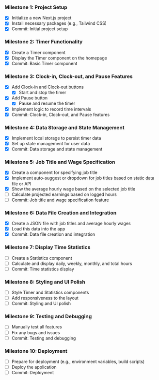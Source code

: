 ### Milestone 1: Project Setup
- [x] Initialize a new Next.js project
- [x] Install necessary packages (e.g., Tailwind CSS)
- [x] Commit: Initial project setup

### Milestone 2: Timer Functionality
- [x] Create a Timer component
- [x] Display the Timer component on the homepage
- [x] Commit: Basic Timer component

### Milestone 3: Clock-in, Clock-out, and Pause Features
- [x] Add Clock-in and Clock-out buttons
  - [x] Start and stop the timer
- [x] Add Pause button
  - [x] Pause and resume the timer
- [x] Implement logic to record time intervals
- [x] Commit: Clock-in, Clock-out, and Pause features

### Milestone 4: Data Storage and State Management
- [x] Implement local storage to persist timer data
- [x] Set up state management for user data
- [x] Commit: Data storage and state management

### Milestone 5: Job Title and Wage Specification
- [x] Create a component for specifying job title
- [x] Implement auto-suggest or dropdown for job titles based on static data file or API
- [x] Show the average hourly wage based on the selected job title
- [ ] Calculate projected earnings based on logged hours
- [ ] Commit: Job title and wage specification feature

### Milestone 6: Data File Creation and Integration
- [x] Create a JSON file with job titles and average hourly wages
- [x] Load this data into the app
- [x] Commit: Data file creation and integration

### Milestone 7: Display Time Statistics
- [ ] Create a Statistics component
- [ ] Calculate and display daily, weekly, monthly, and total hours
- [ ] Commit: Time statistics display

### Milestone 8: Styling and UI Polish
- [ ] Style Timer and Statistics components
- [ ] Add responsiveness to the layout
- [ ] Commit: Styling and UI polish

### Milestone 9: Testing and Debugging
- [ ] Manually test all features
- [ ] Fix any bugs and issues
- [ ] Commit: Testing and debugging

### Milestone 10: Deployment
- [ ] Prepare for deployment (e.g., environment variables, build scripts)
- [ ] Deploy the application
- [ ] Commit: Deployment